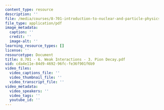 ```yaml
---
content_type: resource
description: ''
file: /media/courses/8-701-introduction-to-nuclear-and-particle-physics-fall-2020/8701-6-weak-interactions-3-pion-decay.pdf
file_type: application/pdf
image_metadata:
  caption: ''
  credit: ''
  image-alt: ''
learning_resource_types: []
license: ''
resourcetype: Document
title: 8.701 - 6. Weak Interactions - 3. Pion Decay.pdf
uid: cda4e11e-84d9-4692-96fc-fe36f901f6b9
video_files:
  video_captions_file: ''
  video_thumbnail_file: ''
  video_transcript_file: ''
video_metadata:
  video_speakers: ''
  video_tags: ''
  youtube_id: ''
---
```


